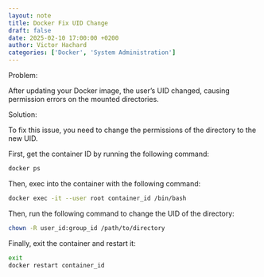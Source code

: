 ```yaml
---
layout: note
title: Docker Fix UID Change
draft: false
date: 2025-02-10 17:00:00 +0200
author: Victor Hachard
categories: ['Docker', 'System Administration']
---
```


Problem:

After updating your Docker image, the user’s UID changed, causing permission errors on the mounted directories.

Solution:

To fix this issue, you need to change the permissions of the directory to the new UID.

First, get the container ID by running the following command:

```bash
docker ps
```

Then, exec into the container with the following command:

```bash
docker exec -it --user root container_id /bin/bash
```

Then, run the following command to change the UID of the directory:

```bash
chown -R user_id:group_id /path/to/directory
```

Finally, exit the container and restart it:

```bash
exit
docker restart container_id
```
